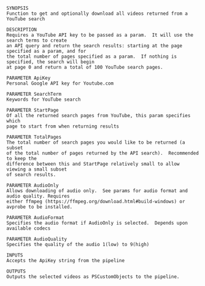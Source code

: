 	SYNOPSIS
    Function to get and optionally download all videos returned from a YouTube search

    DESCRIPTION
    Requires a YouTube API key to be passed as a param.  It will use the search terms to create
    an API query and return the search results: starting at the page specified as a param, and for 
    the total number of pages specified as a param.  If nothing is specified, the search will begin
    at page 0 and return a total of 100 YouTube search pages.

    PARAMETER ApiKey
    Personal Google API key for Youtube.com

    PARAMETER SearchTerm
    Keywords for YouTube search

    PARAMETER StartPage
    Of all the returned search pages from YouTube, this param specifies which
    page to start from when returning results

    PARAMETER TotalPages
    The total number of search pages you would like to be returned (a subset
    of the total number of pages returned by the API search).  Recommended to keep the 
    difference between this and StartPage relatively small to allow viewing a small subset
    of search results. 

    PARAMETER AudioOnly
    Allows downloading of audio only.  See params for audio format and audio quality. Requires 
    either ffmpeg (https://ffmpeg.org/download.html#build-windows) or avprobe to be installed.

    PARAMETER AudioFormat
    Specifies the audio format if AudioOnly is selected.  Depends upon available codecs

    PARAMETER AudioQuality
    Specifies the quality of the audio 1(low) to 9(high)

    INPUTS
    Accepts the ApiKey string from the pipeline

    OUTPUTS
    Outputs the selected videos as PSCustomObjects to the pipeline.